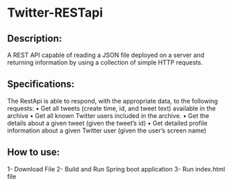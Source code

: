 # Twitter-RESTapi
## Description:
 A REST API capable of reading a JSON file deployed on a server and returning information by using a collection of simple HTTP requests.
## Specifications:
 The RestApi is able to respond, with the appropriate data, to the following requests:
  •	Get all tweets (create time, id, and tweet text) available in the archive
  •	Get all known Twitter users included in the archive. 
  •	Get the details about a given tweet (given the tweet’s id)
  •	Get detailed profile information about a given Twitter user (given the user’s screen name)
## How to use:
  1- Download File
  2- Build and Run Spring boot application
  3- Run index.html file
  
